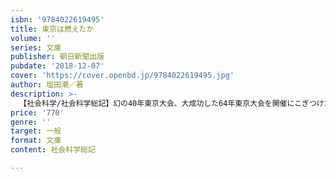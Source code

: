 ```yaml
---
isbn: '9784022619495'
title: 東京は燃えたか
volume: ''
series: 文庫
publisher: 朝日新聞出版
pubdate: '2018-12-07'
cover: 'https://cover.openbd.jp/9784022619495.jpg'
author: 塩田潮／著
description: >-
  【社会科学/社会科学総記】幻の40年東京大会、大成功した64年東京大会を開催にこぎつけた人々は、オリンピックにどんな夢を託したのか。そして2020年の大会は、日本人に何をもたらすのか。政治経済の流れからオリンピック開催の舞台裏を活写するノンフィクション。
price: '770'
genre: ''
target: 一般
format: 文庫
content: 社会科学総記

---
```

